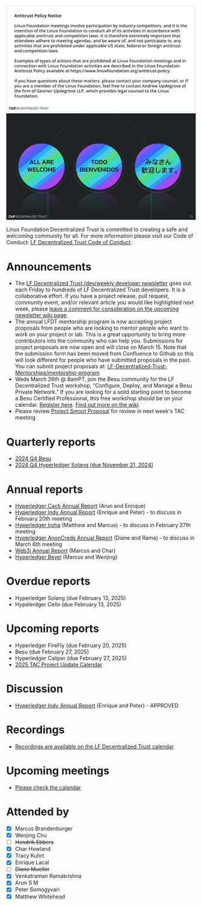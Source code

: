 [//]: # (SPDX-License-Identifier: CC-BY-4.0)

![Antitrust Policy Notice](../images/antitrust-policy-notice.png "Antitrust Policy Notice")
![All are Welcome in the LF Decentralized Trust Community](../images/all-are-welcome.png "All are Welcome in the LF Decentralized Trust Community")

Linux Foundation Decentralized Trust is committed to creating a safe and welcoming community for all. For more information please visit our Code of Conduct: [LF Decentralized Trust Code of Conduct](../../governing-documents/code-of-conduct.md).

# Announcements
- The [LF Decentralized Trust /dev/weekly developer newsletter](https://lf-hyperledger.atlassian.net/wiki/spaces/DR/pages/17170445/dev+weekly+Newsletter) goes out each Friday to hundreds of LF Decentralized Trust developers. It is a collaborative effort. If you have a project release, pull request, community event, and/or relevant article you would like highlighted next week, please [leave a comment for consideration on the upcoming newsletter wiki page](https://lf-hyperledger.atlassian.net/wiki/spaces/DR/pages/75268141/2025).
- The annual LFDT mentorship program is now accepting project proposals from people who are looking to mentor people who want to work on your project or lab.  This is a great opportunity to bring more contributors into the community who can help you.  Submissions for project proposals are now open and will close on March 15.  Note that the submission form has been moved from Confluence to Github so this will look different for people who have submitted proposals in the past.  You can submit project proposals at: [LF-Decentralized-Trust-Mentorships/mentorship-program](https://github.com/LF-Decentralized-Trust-Mentorships/mentorship-program/issues/new?template=mentorship-project.yml)
- Weds March 26th @ 8amPT, join the Besu community for the LF Decentralized Trust workshop, “Configure, Deploy, and Manage a Besu Private Network.” If you are looking for a solid starting point to become a Besu Certified Professional, this free workshop should be on your calendar. [Register here](https://zoom.us/webinar/register/8117379999563/WN_NZ8FgWbdThiDp_8TCByjkQ). [Find out more on the wiki](https://lf-hyperledger.atlassian.net/wiki/spaces/events/pages/92372993/Configure+Deploy+and+Manage+a+Besu+Private+Network).
- Please review [Project Smoot Proposal](https://github.com/LF-Decentralized-Trust/project-proposals/pull/24) for review in next week's TAC meeting

# Quarterly reports
- [2024 Q4 Besu](https://github.com/LF-Decentralized-Trust/governance/pull/92)
- [2024 Q4 Hyperledger Solang (due November 21, 2024)](https://github.com/LF-Decentralized-Trust/governance/pull/96)

# Annual reports
- [Hyperledger Cacti Annual Report](https://github.com/LF-Decentralized-Trust/governance/pull/108) (Arun and Enrique)
- [Hyperledger Indy Annual Report](https://github.com/LF-Decentralized-Trust/governance/pull/104) (Enrique and Peter) - to discuss in February 20th meeting
- [Hyperledger Iroha](https://github.com/LF-Decentralized-Trust/governance/pull/109) (Matthew and Marcus) - to discuss in February 27th meeting
- [Hyperledger AnonCreds Annual Report](https://github.com/LF-Decentralized-Trust/governance/pull/98) (Diane and Rama) - to discuss in March 6th meeting
- [Web3j Annual Report](https://github.com/LF-Decentralized-Trust/governance/pull/112) (Marcus and Char)
- [Hyperledger Bevel](https://github.com/LF-Decentralized-Trust/governance/pull/113) (Marcus and Wenjing)

# Overdue reports
- Hyperledger Solang (due February 13, 2025)
- Hypelerdger Cello (due February 13, 2025)

# Upcoming reports
- Hyperledger FireFly (due February 20, 2025)
- Besu (due February 27, 2025)
- Hyperledger Caliper (due February 27, 2025)
- [2025 TAC Project Update Calendar](../../project-updates/2025/2025-schedule.md)

# Discussion
- [Hyperledger Indy Annual Report](https://github.com/LF-Decentralized-Trust/governance/pull/104) (Enrique and Peter) - APPROVED

# Recordings
- [Recordings are available on the LF Decentralized Trust calendar](https://zoom-lfx.platform.linuxfoundation.org/meetings/lf-decentralized-trust)

# Upcoming meetings
- [Please check the calendar](https://zoom-lfx.platform.linuxfoundation.org/meetings/lf-decentralized-trust)

# Attended by

- [x] Marcus Brandenburger
- [x] Wenjing Chu
- [ ] ~~Hendrik Ebbers~~
- [x] Char Howland
- [x] Tracy Kuhrt
- [x] Enrique Lacal
- [ ] ~~Diane Mueller~~
- [x] Venkatraman Ramakrishna
- [x] Arun S M
- [x] Peter Somogyvari
- [x] Matthew Whitehead
